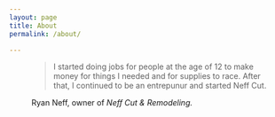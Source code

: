 ```yaml
---
layout: page
title: About
permalink: /about/

---
```



<div class="container">
    <figure>
        <blockquote class="blockquote">
            <p>I started doing jobs for people at the age of 12 to make money for things I needed and for supplies to race. After that, I continued to be an entrepunur and started Neff Cut.</p>
        </blockquote>
        <figcaption class="blockquote-footer">
            Ryan Neff, owner of <cite title="Neff Cut &amp; Remodeling">Neff Cut &amp; Remodeling.</cite>
        </figcaption>
    </figure>
</div>
<!-- 
This is the base Jekyll theme. You can find out more info about customizing your Jekyll theme, as well as basic Jekyll usage documentation at [jekyllrb.com](https://jekyllrb.com/)

You can find the source code for Minima at GitHub:
[jekyll][jekyll-organization] /
[minima](https://github.com/jekyll/minima)

You can find the source code for Jekyll at GitHub:
[jekyll][jekyll-organization] /
[jekyll](https://github.com/jekyll/jekyll)


[jekyll-organization]: https://github.com/jekyll -->
